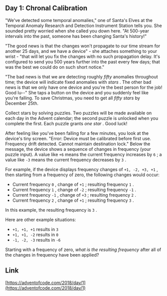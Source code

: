 ## Day 1: Chronal Calibration

"We've detected some temporal anomalies," one of Santa's Elves at the Temporal Anomaly Research and Detection Instrument Station tells you. She sounded pretty worried when she called you down here. "At 500-year intervals into the past, someone has been changing Santa's history!"

"The good news is that the changes won't propagate to our time stream for another 25 days, and we have a device" - she attaches something to your wrist - "that will let you fix the changes with no such propagation delay. It's configured to send you 500 years further into the past every few days; that was the best we could do on such short notice."

"The bad news is that we are detecting roughly _fifty_ anomalies throughout time; the device will indicate fixed anomalies with _stars_ . The other bad news is that we only have one device and you're the best person for the job! Good lu--" She taps a button on the device and you suddenly feel like you're falling. To save Christmas, you need to get all _fifty stars_ by December 25th.

Collect stars by solving puzzles. Two puzzles will be made available on each day in the Advent calendar; the second puzzle is unlocked when you complete the first. Each puzzle grants _one star_ . Good luck!

After feeling like you've been falling for a few minutes, you look at the device's tiny screen. "Error: Device must be calibrated before first use. Frequency drift detected. Cannot maintain destination lock." Below the message, the device shows a sequence of changes in frequency (your puzzle input). A value like `+6` means the current frequency increases by `6` ; a value like `-3` means the current frequency decreases by `3` .

For example, if the device displays frequency changes of `+1, -2, +3, +1` , then starting from a frequency of zero, the following changes would occur:

- Current frequency `0` , change of `+1` ; resulting frequency `1` .
- Current frequency `1` , change of `-2` ; resulting frequency `-1` .
- Current frequency `-1` , change of `+3` ; resulting frequency `2` .
- Current frequency `2` , change of `+1` ; resulting frequency `3` .

In this example, the resulting frequency is `3` .

Here are other example situations:

- `+1, +1, +1` results in `3`
- `+1, +1, -2` results in `0`
- `-1, -2, -3` results in `-6`

Starting with a frequency of zero, _what is the resulting frequency_ after all of the changes in frequency have been applied?

## Link

[https://adventofcode.com/2018/day/1](https://adventofcode.com/2018/day/1)
